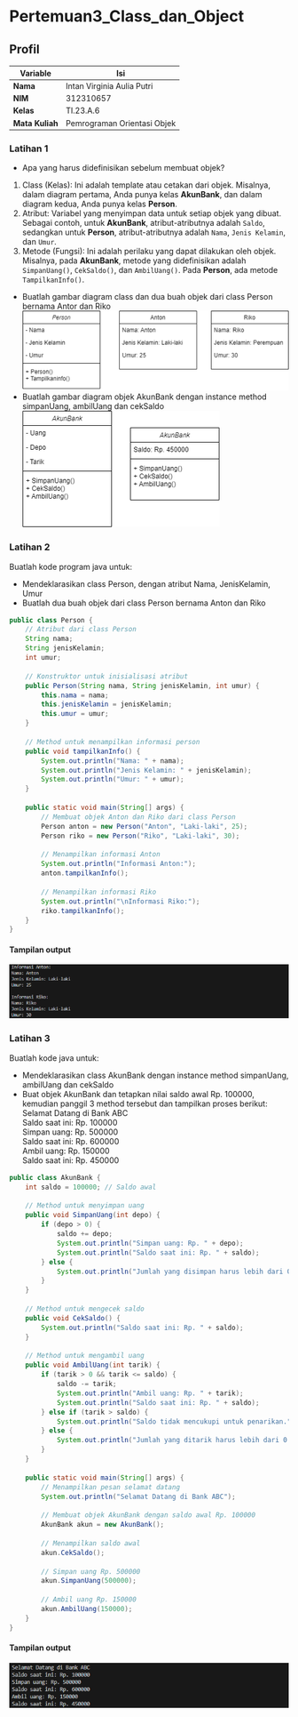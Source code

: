 # Pertemuan3_Class_dan_Object

## Profil
| Variable | Isi |
| -------- | --- |
| **Nama** | Intan Virginia Aulia Putri |
| **NIM** | 312310657 |
| **Kelas** | TI.23.A.6 |
| **Mata Kuliah** | Pemrograman Orientasi Objek |

### Latihan 1
- Apa yang harus didefinisikan sebelum membuat objek?
1. Class (Kelas): Ini adalah template atau cetakan dari objek. Misalnya, dalam diagram pertama, Anda punya kelas **AkunBank**, dan dalam diagram kedua, Anda punya kelas **Person**.
2. Atribut: Variabel yang menyimpan data untuk setiap objek yang dibuat. Sebagai contoh, untuk **AkunBank**, atribut-atributnya adalah `Saldo`, sedangkan untuk **Person**, atribut-atributnya adalah `Nama`, `Jenis Kelamin`, dan `Umur`.
3. Metode (Fungsi): Ini adalah perilaku yang dapat dilakukan oleh objek. Misalnya, pada **AkunBank**, metode yang didefinisikan adalah `SimpanUang()`, `CekSaldo()`, dan `AmbilUang()`. Pada **Person**, ada metode `TampilkanInfo()`.
- Buatlah gambar diagram class dan dua buah objek dari class Person bernama Antor dan Riko
![3](ss/dia1.png)
- Buatlah gambar diagram objek AkunBank dengan instance method simpanUang, ambilUang dan cekSaldo
![4](ss/dia2.png)

### Latihan 2
Buatlah kode program java untuk:
- Mendeklarasikan class Person, dengan atribut Nama, JenisKelamin, Umur
- Buatlah dua buah objek dari class Person bernama Anton dan Riko
``` Java
public class Person {
    // Atribut dari class Person
    String nama;
    String jenisKelamin;
    int umur;

    // Konstruktor untuk inisialisasi atribut
    public Person(String nama, String jenisKelamin, int umur) {
        this.nama = nama;
        this.jenisKelamin = jenisKelamin;
        this.umur = umur;
    }

    // Method untuk menampilkan informasi person
    public void tampilkanInfo() {
        System.out.println("Nama: " + nama);
        System.out.println("Jenis Kelamin: " + jenisKelamin);
        System.out.println("Umur: " + umur);
    }

    public static void main(String[] args) {
        // Membuat objek Anton dan Riko dari class Person
        Person anton = new Person("Anton", "Laki-laki", 25);
        Person riko = new Person("Riko", "Laki-laki", 30);

        // Menampilkan informasi Anton
        System.out.println("Informasi Anton:");
        anton.tampilkanInfo();

        // Menampilkan informasi Riko
        System.out.println("\nInformasi Riko:");
        riko.tampilkanInfo();
    }
}
```
#### Tampilan output
![6](ss/output3.png)

### Latihan 3
Buatlah kode java untuk:
- Mendeklarasikan class AkunBank dengan instance method simpanUang, ambilUang dan cekSaldo
- Buat objek AkunBank dan tetapkan nilai saldo awal Rp. 100000, kemudian panggil 3 method tersebut dan tampilkan proses berikut:
Selamat Datang di Bank ABC<br>
Saldo saat ini: Rp. 100000<br>
Simpan uang: Rp. 500000<br>
Saldo saat ini: Rp. 600000<br>
Ambil uang: Rp. 150000<br>
Saldo saat ini: Rp. 450000
``` Java
public class AkunBank {
    int saldo = 100000; // Saldo awal

    // Method untuk menyimpan uang
    public void SimpanUang(int depo) {
        if (depo > 0) {
            saldo += depo;
            System.out.println("Simpan uang: Rp. " + depo);
            System.out.println("Saldo saat ini: Rp. " + saldo);
        } else {
            System.out.println("Jumlah yang disimpan harus lebih dari 0.");
        }
    }

    // Method untuk mengecek saldo
    public void CekSaldo() {
        System.out.println("Saldo saat ini: Rp. " + saldo);
    }

    // Method untuk mengambil uang
    public void AmbilUang(int tarik) {
        if (tarik > 0 && tarik <= saldo) {
            saldo -= tarik;
            System.out.println("Ambil uang: Rp. " + tarik);
            System.out.println("Saldo saat ini: Rp. " + saldo);
        } else if (tarik > saldo) {
            System.out.println("Saldo tidak mencukupi untuk penarikan.");
        } else {
            System.out.println("Jumlah yang ditarik harus lebih dari 0.");
        }
    }

    public static void main(String[] args) {
        // Menampilkan pesan selamat datang
        System.out.println("Selamat Datang di Bank ABC");

        // Membuat objek AkunBank dengan saldo awal Rp. 100000
        AkunBank akun = new AkunBank();

        // Menampilkan saldo awal
        akun.CekSaldo();

        // Simpan uang Rp. 500000
        akun.SimpanUang(500000);

        // Ambil uang Rp. 150000
        akun.AmbilUang(150000);
    }
}
```
#### Tampilan output
![5](ss/output2.png)

